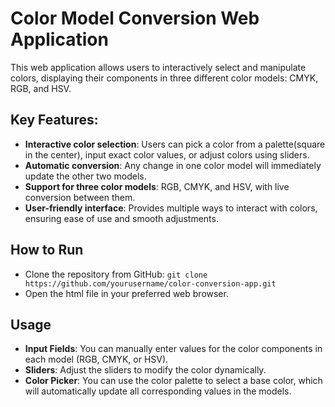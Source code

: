 # Color Model Conversion Web Application


This web application allows users to interactively select and manipulate colors, displaying their components in three different color models: CMYK, RGB, and HSV.

## Key Features:
- **Interactive color selection**: Users can pick a color from a palette(square in the center), input exact color values, or adjust colors using sliders.
- **Automatic conversion**: Any change in one color model will immediately update the other two models.
- **Support for three color models**: RGB, CMYK, and HSV, with live conversion between them.
- **User-friendly interface**: Provides multiple ways to interact with colors, ensuring ease of use and smooth adjustments.

## How to Run
* Clone the repository from GitHub: ```git clone https://github.com/yourusername/color-conversion-app.git```
* Open the html file in your preferred web browser.

## Usage
+ **Input Fields**: You can manually enter values for the color components in each model (RGB, CMYK, or HSV).
+ **Sliders**: Adjust the sliders to modify the color dynamically.
+ **Color Picker**: You can use the color palette to select a base color, which will automatically update all corresponding values in the models.
